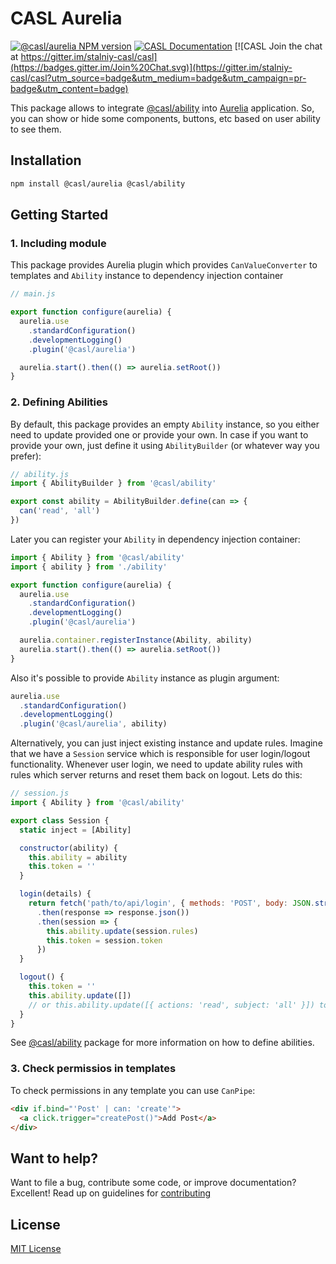 # CASL Aurelia

[![@casl/aurelia NPM version](https://badge.fury.io/js/%40casl%2Faurelia.svg)](https://badge.fury.io/js/%40casl%2Faurelia)
[![CASL Documentation](https://img.shields.io/badge/documentation-available-brightgreen.svg)](https://stalniy.github.io/casl/)
[![CASL Join the chat at https://gitter.im/stalniy-casl/casl](https://badges.gitter.im/Join%20Chat.svg)](https://gitter.im/stalniy-casl/casl?utm_source=badge&utm_medium=badge&utm_campaign=pr-badge&utm_content=badge)

This package allows to integrate [@casl/ability](/packages/casl-ability) into [Aurelia][aurelia] application. So, you can show or hide some components, buttons, etc based on user ability to see them.

## Installation

```sh
npm install @casl/aurelia @casl/ability
```

## Getting Started

### 1. Including module

This package provides Aurelia plugin which provides `CanValueConverter` to templates and `Ability` instance to dependency injection container

```js
// main.js

export function configure(aurelia) {
  aurelia.use
    .standardConfiguration()
    .developmentLogging()
    .plugin('@casl/aurelia')

  aurelia.start().then(() => aurelia.setRoot())
}
```

### 2. Defining Abilities

By default, this package provides an empty `Ability` instance, so you either need to update provided one or provide your own. In case if you want to provide your own, just define it using `AbilityBuilder` (or whatever way you prefer):

```js
// ability.js
import { AbilityBuilder } from '@casl/ability'

export const ability = AbilityBuilder.define(can => {
  can('read', 'all')
})
```

Later you can register your `Ability` in dependency injection container:

```js
import { Ability } from '@casl/ability'
import { ability } from './ability'

export function configure(aurelia) {
  aurelia.use
    .standardConfiguration()
    .developmentLogging()
    .plugin('@casl/aurelia')

  aurelia.container.registerInstance(Ability, ability)
  aurelia.start().then(() => aurelia.setRoot())
}
```

Also it's possible to provide `Ability` instance as plugin argument:

```js
aurelia.use
  .standardConfiguration()
  .developmentLogging()
  .plugin('@casl/aurelia', ability)
```

Alternatively, you can just inject existing instance and update rules.
Imagine that we have a `Session` service which is responsible for user login/logout functionality. Whenever user login, we need to update ability rules with rules which server returns and reset them back on logout. Lets do this:

```js
// session.js
import { Ability } from '@casl/ability'

export class Session {
  static inject = [Ability]

  constructor(ability) {
    this.ability = ability
    this.token = ''
  }

  login(details) {
    return fetch('path/to/api/login', { methods: 'POST', body: JSON.stringify(details) })
      .then(response => response.json())
      .then(session => {
        this.ability.update(session.rules)
        this.token = session.token
      })
  }

  logout() {
    this.token = ''
    this.ability.update([])
    // or this.ability.update([{ actions: 'read', subject: 'all' }]) to make everything to be readonly
  }
}
```

See [@casl/ability](/packages/casl-ability) package for more information on how to define abilities.

### 3. Check permissios in templates

To check permissions in any template you can use `CanPipe`:

```html
<div if.bind="'Post' | can: 'create'">
  <a click.trigger="createPost()">Add Post</a>
</div>
```

## Want to help?

Want to file a bug, contribute some code, or improve documentation? Excellent! Read up on guidelines for [contributing][contributing]

## License

[MIT License](http://www.opensource.org/licenses/MIT)

[contributing]: /CONTRIBUTING.md
[aurelia]: https://aurelia.io/
[update-ability]: https://stalniy.github.io/casl/abilities/2017/07/20/define-abilities.html#update-abilities
